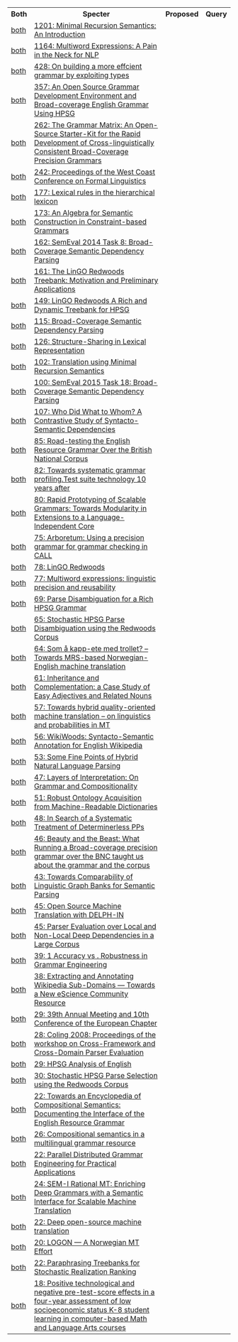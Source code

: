 <html><table><tr>
<th>Both</th>
<th>Specter</th>
<th>Proposed</th>
<th>Query</th>
</tr>
<tr>
<td><a href="both/5271395.md">both</a></td>
<td><a href="https://www.semanticscholar.org/paper/e867a965033a074e4074875e0916ce1ca42f3bf6">1201: Minimal Recursion Semantics: An Introduction</a></td>
</tr>
<tr>
<td><a href="both/1826481.md">both</a></td>
<td><a href="https://www.semanticscholar.org/paper/5504f4ec7b7b7b074e9dc557beeaf68c76b65540">1164: Multiword Expressions: A Pain in the Neck for NLP</a></td>
</tr>
<tr>
<td><a href="both/19846599.md">both</a></td>
<td><a href="https://www.semanticscholar.org/paper/be73d7737cb7c8a8ce1b7f65f65c6f71d74d1bc0">428: On building a more effcient grammar by exploiting types</a></td>
</tr>
<tr>
<td><a href="both/1113193.md">both</a></td>
<td><a href="https://www.semanticscholar.org/paper/9605ca18895dc212861244495807f6696655882b">357: An Open Source Grammar Development Environment and Broad-coverage English Grammar Using HPSG</a></td>
</tr>
<tr>
<td><a href="both/10540932.md">both</a></td>
<td><a href="https://www.semanticscholar.org/paper/3904de65eca0e3a31ad3ea10e94fdd90599a5033">262: The Grammar Matrix: An Open-Source Starter-Kit for the Rapid Development of Cross-linguistically Consistent Broad-Coverage Precision Grammars</a></td>
</tr>
<tr>
<td><a href="both/140187309.md">both</a></td>
<td><a href="https://www.semanticscholar.org/paper/4944bf778c2f1dd67074ad9a24e437205652d3b6">242: Proceedings of the West Coast Conference on Formal Linguistics</a></td>
</tr>
<tr>
<td><a href="both/118380005.md">both</a></td>
<td><a href="https://www.semanticscholar.org/paper/4d61ea68a272b54e284b122ccdb0afcc8bb84207">177: Lexical rules in the hierarchical lexicon</a></td>
</tr>
<tr>
<td><a href="both/8626751.md">both</a></td>
<td><a href="https://www.semanticscholar.org/paper/e006247c9584f39593bed908827cca40b74cdf66">173: An Algebra for Semantic Construction in Constraint-based Grammars</a></td>
</tr>
<tr>
<td><a href="both/9251622.md">both</a></td>
<td><a href="https://www.semanticscholar.org/paper/d4021f9e979227da726c5b1d2620002446300dc1">162: SemEval 2014 Task 8: Broad-Coverage Semantic Dependency Parsing</a></td>
</tr>
<tr>
<td><a href="both/216848297.md">both</a></td>
<td><a href="https://www.semanticscholar.org/paper/2649a1a25cd7dc25dafaadd6c50fea9cf5a0dd5b">161: The LinGO Redwoods Treebank: Motivation and Preliminary Applications</a></td>
</tr>
<tr>
<td><a href="both/6337485.md">both</a></td>
<td><a href="https://www.semanticscholar.org/paper/df8868005d83400d380e93705b7bc403f6e8b1da">149: LinGO Redwoods A Rich and Dynamic Treebank for HPSG</a></td>
</tr>
<tr>
<td><a href="both/61699908.md">both</a></td>
<td><a href="https://www.semanticscholar.org/paper/75963cf489c5935f27c280906772c2d48999f1c3">115: Broad-Coverage Semantic Dependency Parsing</a></td>
</tr>
<tr>
<td><a href="both/10981181.md">both</a></td>
<td><a href="https://www.semanticscholar.org/paper/1dfae23c8825e5afcf1c422bbad950d4b9f6fbcd">126: Structure-Sharing in Lexical Representation</a></td>
</tr>
<tr>
<td><a href="both/18104785.md">both</a></td>
<td><a href="https://www.semanticscholar.org/paper/6157b4cfcfc58c65488a982366c6652f872c026b">102: Translation using Minimal Recursion Semantics</a></td>
</tr>
<tr>
<td><a href="both/219310312.md">both</a></td>
<td><a href="https://www.semanticscholar.org/paper/d8c9cab98a5fe33cb75aae9cc79a9bafdc4b0fa3">100: SemEval 2015 Task 18: Broad-Coverage Semantic Dependency Parsing</a></td>
</tr>
<tr>
<td><a href="both/8571917.md">both</a></td>
<td><a href="https://www.semanticscholar.org/paper/83345913258ffe0bc5cae92392b456a912280105">107: Who Did What to Whom? A Contrastive Study of Syntacto-Semantic Dependencies</a></td>
</tr>
<tr>
<td><a href="both/826884.md">both</a></td>
<td><a href="https://www.semanticscholar.org/paper/2d2e74dcf78af702aaeb1105dfa38de6670b92f5">85: Road-testing the English Resource Grammar Over the British National Corpus</a></td>
</tr>
<tr>
<td><a href="both/11689639.md">both</a></td>
<td><a href="https://www.semanticscholar.org/paper/f125b7a0c69dae45b6e3ba85d11ad1b49e125d93">82: Towards systematic grammar profiling.Test suite technology 10 years after</a></td>
</tr>
<tr>
<td><a href="both/97098.md">both</a></td>
<td><a href="https://www.semanticscholar.org/paper/c9639918614f95f6fe089b184ba2fa8424097c95">80: Rapid Prototyping of Scalable Grammars: Towards Modularity in Extensions to a Language-Independent Core</a></td>
</tr>
<tr>
<td><a href="both/1494908.md">both</a></td>
<td><a href="https://www.semanticscholar.org/paper/82d82b635d6401d2736c9949f1ca134cff0d30c2">75: Arboretum: Using a precision grammar for grammar checking in CALL</a></td>
</tr>
<tr>
<td><a href="both/60911519.md">both</a></td>
<td><a href="https://www.semanticscholar.org/paper/c359f98f4185836727174362931b912b7e84a20d">78: LinGO Redwoods</a></td>
</tr>
<tr>
<td><a href="both/5059553.md">both</a></td>
<td><a href="https://www.semanticscholar.org/paper/2062db3347f14b7712867faf0a0a679fd401560c">77: Multiword expressions: linguistic precision and reusability</a></td>
</tr>
<tr>
<td><a href="both/218465887.md">both</a></td>
<td><a href="https://www.semanticscholar.org/paper/dd8a36ddf3ab42cf5310c2ef0e1a2fb7742a6876">69: Parse Disambiguation for a Rich HPSG Grammar</a></td>
</tr>
<tr>
<td><a href="both/18241843.md">both</a></td>
<td><a href="https://www.semanticscholar.org/paper/68e3aa43e7c837ff98a6419cc6febf68e123a909">65: Stochastic HPSG Parse Disambiguation using the Redwoods Corpus</a></td>
</tr>
<tr>
<td><a href="both/109027296.md">both</a></td>
<td><a href="https://www.semanticscholar.org/paper/6256ff49cd540d25ad38734b60195bc8d84a62cf">64: Som å kapp-ete med trollet? – Towards MRS-based Norwegian-English machine translation</a></td>
</tr>
<tr>
<td><a href="both/14126307.md">both</a></td>
<td><a href="https://www.semanticscholar.org/paper/9e3182754b69efd9f32ffb8ffa1813a4c89039b5">61: Inheritance and Complementation: a Case Study of Easy Adjectives and Related Nouns</a></td>
</tr>
<tr>
<td><a href="both/13819367.md">both</a></td>
<td><a href="https://www.semanticscholar.org/paper/1eb7ae4f9700717ed5f1b9de2d85928125745d8b">57: Towards hybrid quality-oriented machine translation – on linguistics and probabilities in MT</a></td>
</tr>
<tr>
<td><a href="both/16170174.md">both</a></td>
<td><a href="https://www.semanticscholar.org/paper/18975c6913b086c32d3ed7737d21fd2d69a69c02">56: WikiWoods: Syntacto-Semantic Annotation for English Wikipedia</a></td>
</tr>
<tr>
<td><a href="both/14932433.md">both</a></td>
<td><a href="https://www.semanticscholar.org/paper/5dd025a790d922c055aa6d51dda66cca66ccef58">53: Some Fine Points of Hybrid Natural Language Parsing</a></td>
</tr>
<tr>
<td><a href="both/283356.md">both</a></td>
<td><a href="https://www.semanticscholar.org/paper/1fe2575798c98a66f9a674ab40f1fdc7331f8ad7">47: Layers of Interpretation: On Grammar and Compositionality</a></td>
</tr>
<tr>
<td><a href="both/8261027.md">both</a></td>
<td><a href="https://www.semanticscholar.org/paper/0d6d6dcb44e73e43104cedec4d6e8a17c5df7ef8">51: Robust Ontology Acquisition from Machine-Readable Dictionaries</a></td>
</tr>
<tr>
<td><a href="both/1171733.md">both</a></td>
<td><a href="https://www.semanticscholar.org/paper/63e6a86ceaae03f2e05ea2bb695bd24f61ef50d5">48: In Search of a Systematic Treatment of Determinerless PPs</a></td>
</tr>
<tr>
<td><a href="both/7804201.md">both</a></td>
<td><a href="https://www.semanticscholar.org/paper/133f05bb59a823b8ce28d4f00d6263e040488d36">46: Beauty and the Beast: What Running a Broad-coverage precision grammar over the BNC taught us about the grammar and the corpus</a></td>
</tr>
<tr>
<td><a href="both/8875257.md">both</a></td>
<td><a href="https://www.semanticscholar.org/paper/518684a4aacf9cd8af5a13ac8b9a4a4706282f96">43: Towards Comparability of Linguistic Graph Banks for Semantic Parsing</a></td>
</tr>
<tr>
<td><a href="both/62386686.md">both</a></td>
<td><a href="https://www.semanticscholar.org/paper/01ed189d7df60c8a25d7a7be8ff1fc9c9b0eebbc">45: Open Source Machine Translation with DELPH-IN</a></td>
</tr>
<tr>
<td><a href="both/17352617.md">both</a></td>
<td><a href="https://www.semanticscholar.org/paper/658e92b61fc8d3fbadadd4ebf252f3b0e75b87bb">45: Parser Evaluation over Local and Non-Local Deep Dependencies in a Large Corpus</a></td>
</tr>
<tr>
<td><a href="both/52035769.md">both</a></td>
<td><a href="https://www.semanticscholar.org/paper/c908fb14cb236c6973b7e582740ac88d6f360c6a">39: 1 Accuracy vs . Robustness in Grammar Engineering</a></td>
</tr>
<tr>
<td><a href="both/19017356.md">both</a></td>
<td><a href="https://www.semanticscholar.org/paper/5fa1c78977fca547a618d2fb0f3e19d64bb7d109">38: Extracting and Annotating Wikipedia Sub-Domains — Towards a New eScience Community Resource</a></td>
</tr>
<tr>
<td><a href="both/185215758.md">both</a></td>
<td><a href="https://www.semanticscholar.org/paper/2db5340694bc93587c746d909332771acf83c0fe">29: 39th Annual Meeting and 10th Conference of the European Chapter</a></td>
</tr>
<tr>
<td><a href="both/61804473.md">both</a></td>
<td><a href="https://www.semanticscholar.org/paper/0b21674a1aa1a95d76246953d7ae94b4439656f7">28: Coling 2008: Proceedings of the workshop on Cross-Framework and Cross-Domain Parser Evaluation</a></td>
</tr>
<tr>
<td><a href="both/61009510.md">both</a></td>
<td><a href="https://www.semanticscholar.org/paper/d167ee3d6833c163335bdf67f444ef308bb05c71">29: HPSG Analysis of English</a></td>
</tr>
<tr>
<td><a href="both/124511747.md">both</a></td>
<td><a href="https://www.semanticscholar.org/paper/b9d5b898a61613b19bbbb29f13a44bc377b3d462">30: Stochastic HPSG Parse Selection using the Redwoods Corpus</a></td>
</tr>
<tr>
<td><a href="both/8126929.md">both</a></td>
<td><a href="https://www.semanticscholar.org/paper/00f33fd82c116fe1ef54ad30437d844b548adaf4">22: Towards an Encyclopedia of Compositional Semantics: Documenting the Interface of the English Resource Grammar</a></td>
</tr>
<tr>
<td><a href="both/60764546.md">both</a></td>
<td><a href="https://www.semanticscholar.org/paper/aca9d350409578f3c6d4dc8da5cfcee34996936d">26: Compositional semantics in a multilingual grammar resource</a></td>
</tr>
<tr>
<td><a href="both/9089984.md">both</a></td>
<td><a href="https://www.semanticscholar.org/paper/0381532e6a39845d3b18b2289247e03fb61af3af">22: Parallel Distributed Grammar Engineering for Practical Applications</a></td>
</tr>
<tr>
<td><a href="both/16003557.md">both</a></td>
<td><a href="https://www.semanticscholar.org/paper/5fd524246ba55fd28ab277cae30c3c6fa7e9f747">24: SEM-I Rational MT: Enriching Deep Grammars with a Semantic Interface for Scalable Machine Translation</a></td>
</tr>
<tr>
<td><a href="both/7504672.md">both</a></td>
<td><a href="https://www.semanticscholar.org/paper/c74c037832fe9b30ff45e32c068887e0a0b480c4">22: Deep open-source machine translation</a></td>
</tr>
<tr>
<td><a href="both/14459558.md">both</a></td>
<td><a href="https://www.semanticscholar.org/paper/f132334be251b818ecf7778daec69d7ba8cc0be0">20: LOGON — A Norwegian MT Effort</a></td>
</tr>
<tr>
<td><a href="both/6764904.md">both</a></td>
<td><a href="https://www.semanticscholar.org/paper/b7fd47e8b7b55b8d2ea0c140cfb936271eb14972">22: Paraphrasing Treebanks for Stochastic Realization Ranking</a></td>
</tr>
<tr>
<td><a href="both/17010286.md">both</a></td>
<td><a href="https://www.semanticscholar.org/paper/3dbd774ef20129379efa5e924be09e2f0fa8cabd">18: Positive technological and negative pre-test-score effects in a four-year assessment of low socioeconomic status K-8 student learning in computer-based Math and Language Arts courses</a></td>
</tr>
</table></html>
